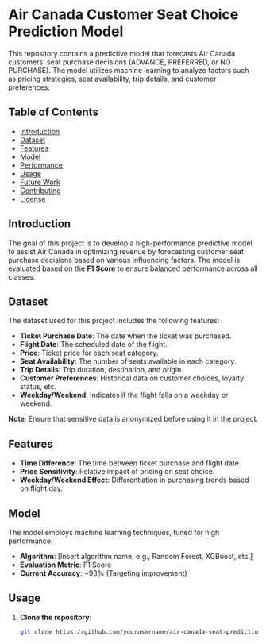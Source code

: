 # Air Canada Customer Seat Choice Prediction Model

This repository contains a predictive model that forecasts Air Canada customers' seat purchase decisions (ADVANCE, PREFERRED, or NO PURCHASE). The model utilizes machine learning to analyze factors such as pricing strategies, seat availability, trip details, and customer preferences.

## Table of Contents

- [Introduction](#introduction)
- [Dataset](#dataset)
- [Features](#features)
- [Model](#model)
- [Performance](#performance)
- [Usage](#usage)
- [Future Work](#future-work)
- [Contributing](#contributing)
- [License](#license)

## Introduction

The goal of this project is to develop a high-performance predictive model to assist Air Canada in optimizing revenue by forecasting customer seat purchase decisions based on various influencing factors. The model is evaluated based on the **F1 Score** to ensure balanced performance across all classes.

## Dataset

The dataset used for this project includes the following features:

- **Ticket Purchase Date**: The date when the ticket was purchased.
- **Flight Date**: The scheduled date of the flight.
- **Price**: Ticket price for each seat category.
- **Seat Availability**: The number of seats available in each category.
- **Trip Details**: Trip duration, destination, and origin.
- **Customer Preferences**: Historical data on customer choices, loyalty status, etc.
- **Weekday/Weekend**: Indicates if the flight falls on a weekday or weekend.

**Note**: Ensure that sensitive data is anonymized before using it in the project.

## Features

- **Time Difference**: The time between ticket purchase and flight date.
- **Price Sensitivity**: Relative impact of pricing on seat choice.
- **Weekday/Weekend Effect**: Differentiation in purchasing trends based on flight day.

## Model

The model employs machine learning techniques, tuned for high performance:

- **Algorithm**: [Insert algorithm name, e.g., Random Forest, XGBoost, etc.]
- **Evaluation Metric**: F1 Score
- **Current Accuracy**: ~93% (Targeting improvement)


## Usage

1. **Clone the repository**:
   ```bash
   git clone https://github.com/yourusername/air-canada-seat-prediction.git
